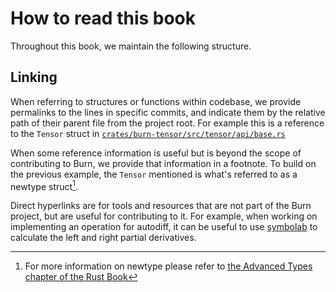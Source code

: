 # How to read this book

Throughout this book, we maintain the following structure.

## Linking

When referring to structures or functions within codebase, we provide permalinks to the lines in
specific commits, and indicate them by the relative path of their parent file from the project root.
For example this is a reference to the `Tensor` struct in
[`crates/burn-tensor/src/tensor/api/base.rs`](https://github.com/tracel-ai/burn/blob/e303e31c8bc85486690ff80df65d1e25e16728c4/crates/burn-tensor/src/tensor/api/base.rs#L27)

When some reference information is useful but is beyond the scope of contributing to Burn, we
provide that information in a footnote. To build on the previous example, the `Tensor` mentioned is
what's referred to as a newtype struct[^1].

Direct hyperlinks are for tools and resources that are not part of the Burn project, but are useful
for contributing to it. For example, when working on implementing an operation for autodiff, it can
be useful to use [symbolab](https://www.symbolab.com/) to calculate the left and right partial
derivatives.

[^1]: For more information on newtype please refer to
    [the Advanced Types chapter of the Rust Book](https://doc.rust-lang.org/book/ch19-04-advanced-types.html#using-the-newtype-pattern-for-type-safety-and-abstraction)
